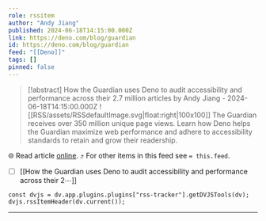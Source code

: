 ```yaml
---
role: rssitem
author: "Andy Jiang"
published: 2024-06-18T14:15:00.000Z
link: https://deno.com/blog/guardian
id: https://deno.com/blog/guardian
feed: "[[Deno]]"
tags: []
pinned: false
---
```


> [!abstract] How the Guardian uses Deno to audit accessibility and performance across their 2.7 million articles by Andy Jiang - 2024-06-18T14:15:00.000Z
> ![[RSS/assets/RSSdefaultImage.svg|float:right|100x100]] The Guardian receives over 350 million unique page views. Learn how Deno helps the Guardian maximize web performance and adhere to accessibility standards to retain and grow their readership.

🌐 Read article [online](https://deno.com/blog/guardian). ⤴ For other items in this feed see `= this.feed`.

- [ ] [[How the Guardian uses Deno to audit accessibility and performance across their 2⋯]]

~~~dataviewjs
const dvjs = dv.app.plugins.plugins["rss-tracker"].getDVJSTools(dv);
dvjs.rssItemHeader(dv.current());
~~~

- - -
